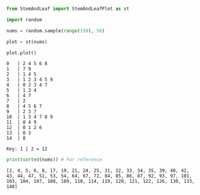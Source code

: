 

```python
from StemAndLeaf import StemAndLeafPlot as st
```


```python
import random
```


```python
nums = random.sample(range(150), 50)
```


```python
plot = st(nums)
```


```python
plot.plot()
```

    0   | 2 4 5 6 8 
    1   | 7 9 
    2   | 1 4 5 
    3   | 1 2 3 4 5 9 
    4   | 0 2 3 4 7 
    5   | 1 3 4 
    6   | 4 7 
    7   | 2 
    8   | 4 5 6 7 
    9   | 2 3 7 
    10  | 1 3 4 7 8 9 
    11  | 0 4 9 
    12  | 0 1 2 6 
    13  | 0 3 
    14  | 8 
    
    Key: 1 | 2 = 12



```python
print(sorted(nums)) # For reference
```

    [2, 4, 5, 6, 8, 17, 19, 21, 24, 25, 31, 32, 33, 34, 35, 39, 40, 42, 43, 44, 47, 51, 53, 54, 64, 67, 72, 84, 85, 86, 87, 92, 93, 97, 101, 103, 104, 107, 108, 109, 110, 114, 119, 120, 121, 122, 126, 130, 133, 148]

